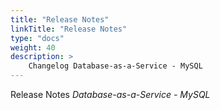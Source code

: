 ```yaml
---
title: "Release Notes"
linkTitle: "Release Notes"
type: "docs"
weight: 40
description: >
    Changelog Database-as-a-Service - MySQL
---
```


Release Notes *Database-as-a-Service - MySQL*
